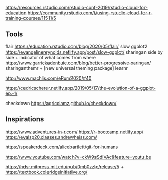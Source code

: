 https://resources.rstudio.com/rstudio-conf-2019/rstudio-cloud-for-education
https://community.rstudio.com/t/using-rstudio-cloud-for-r-training-courses/11511/5

## Tools

flair https://education.rstudio.com/blog/2020/05/flair/
slow ggplot2 https://evangelinereynolds.netlify.app/post/slow-ggplot/
sharingan side by side + indicator of what comes from where https://www.garrickadenbuie.com/blog/better-progressive-xaringan/ 
sharinganthemr + [new universal theming package]
learnr

http://www.machlis.com/eRum2020/#40

https://cedricscherer.netlify.app/2019/05/17/the-evolution-of-a-ggplot-ep.-1/

checkdown https://agricolamz.github.io/checkdown/

## Inspirations

https://www.adventures-in-r.com/
https://r-bootcamp.netlify.app/
https://evalsp20.classes.andrewheiss.com/

https://speakerdeck.com/alicebartlett/git-for-humans


https://www.youtube.com/watch?v=ckW9sSdIVAc&feature=youtu.be

https://hdsr.mitpress.mit.edu/pub/0mb0zzlc/release/5 + https://textbook.coleridgeinitiative.org/

## 

